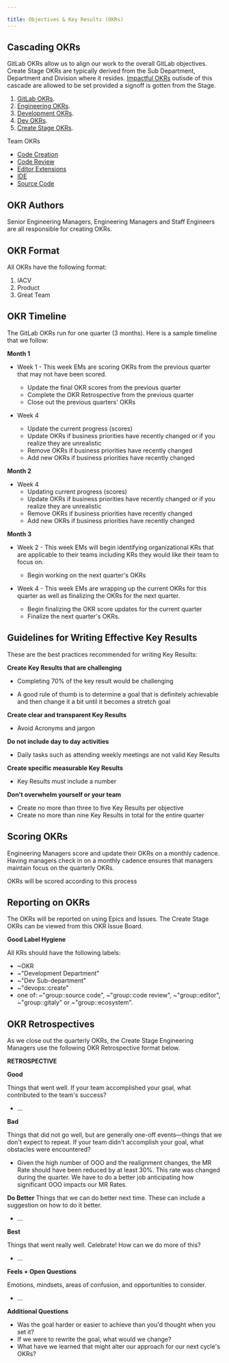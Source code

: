 ```yaml
---

title: Objectives & Key Results (OKRs)
---
```








## Cascading OKRs

GitLab OKRs allow us to align our work to the overall GitLab objectives. Create Stage OKRs are typically derived from the Sub Department, Department and Division where it resides. [Impactful OKRs](https://handbook.gitlab.com/handbook/company/okrs/#fundamentals-of-impactful-okrs) outisde of this cascade are allowed to be set provided a signoff is gotten from the Stage.

1. [GitLab OKRs](/handbook/company/okrs/).
1. [Engineering OKRs](https://gitlab.com/gitlab-com/www-gitlab-com/-/issues?scope=all&utf8=✓&state=opened&label_name[]=OKR&label_name[]=EVP%20of%20Engineering).
1. [Development OKRs](https://gitlab.com/gitlab-com/www-gitlab-com/-/issues?scope=all&utf8=✓&state=opened&label_name[]=OKR&label_name[]=Development%20Department&author_username=clefelhocz1).
1. [Dev OKRs](https://gitlab.com/gitlab-com/www-gitlab-com/-/issues?scope=all&utf8=✓&state=all&label_name[]=OKR&label_name[]=Dev%20Sub-department&author_username=timzallmann).
1. [Create Stage OKRs](https://gitlab.com/gitlab-com/www-gitlab-com/-/issues?scope=all&utf8=✓&state=all&label_name[]=OKR&label_name[]=devops%3A%3Acreate&author_username=dsatcher).

Team OKRs

* [Code Creation](https://gitlab.com/gitlab-com/gitlab-OKRs/-/issues/?sort=updated_desc&state=all&label_name%5B%5D=OKR&label_name%5B%5D=group%3A%3Acode%20creation&first_page_size=100)
* [Code Review](https://gitlab.com/gitlab-com/gitlab-OKRs/-/issues/?sort=updated_desc&state=all&label_name%5B%5D=OKR&label_name%5B%5D=group%3A%3Acode%20review&first_page_size=100)
* [Editor Extensions](https://gitlab.com/gitlab-com/gitlab-OKRs/-/issues/?sort=updated_desc&state=all&label_name%5B%5D=OKR&label_name%5B%5D=group%3A%3Aeditor%20extensions&first_page_size=100)
* [IDE](https://gitlab.com/gitlab-com/gitlab-OKRs/-/issues/?sort=updated_desc&state=all&label_name%5B%5D=OKR&label_name%5B%5D=group%3A%3Aide&first_page_size=100)
* [Source Code](https://gitlab.com/gitlab-com/gitlab-OKRs/-/issues/?sort=updated_desc&state=all&label_name%5B%5D=OKR&label_name%5B%5D=group%3A%3Asource%20code&first_page_size=100)

## OKR Authors

Senior Engineering Managers, Engineering Managers and Staff Engineers are all responsible for creating OKRs.

## OKR Format

All OKRs have the following format:

1. IACV
1. Product
1. Great Team

## OKR Timeline
 The GitLab OKRs run for one quarter (3 months).  Here is a sample timeline that we follow:

**Month 1**

* Week 1 - This week EMs are scoring OKRs from the previous quarter that may not have been scored.
    * Update the final OKR scores from the previous quarter
    * Complete the OKR Retrospective from the previous quarter
    * Close out the previous quarters' OKRs

* Week 4
    * Update the current progress (scores)
    * Update OKRs if business priorities have recently changed or if you realize they are unrealistic 
    * Remove OKRs if business priorities have recently changed
    * Add new OKRs if business priorities have recently changed
    
**Month 2**

* Week 4
    * Updating current progress (scores)
    * Update OKRs if business priorities have recently changed or if you realize they are unrealistic
    * Remove OKRs if business priorities have recently changed
    * Add new OKRs if business priorities have recently changed

**Month 3**
 
* Week 2 - This week EMs will begin identifying organizational KRs that are applicable to their teams including KRs they would like their team to focus on.

    * Begin working on the next quarter's OKRs

* Week 4 - This week EMs are wrapping up the current OKRs for this quarter as well as finalizing the OKRs for the next quarter.

    * Begin finalizing the OKR score updates for the current quarter
    * Finalize the next quarter's OKRs.
    
## Guidelines for Writing Effective Key Results

These are the best practices recommended for writing Key Results:

**Create Key Results that are challenging**

* Completing 70% of the key result would be challenging

* A good rule of thumb is to determine a goal that is definitely achievable and then change it a bit until it becomes a stretch goal

**Create clear and transparent Key Results**

* Avoid Acronyms and jargon

**Do not include day to day activities**

* Daily tasks such as attending weekly meetings are not valid Key Results

**Create specific measurable Key Results**

* Key Results must include a number

**Don't overwhelm yourself or your team**

* Create no more than three to five Key Results per objective
* Create no more than nine Key Results in total for the entire quarter

## Scoring OKRs
Engineering Managers score and update their OKRs on a monthly cadence.  Having managers check in on a monthly cadence ensures that managers maintain focus on the quarterly OKRs. 

OKRs will be scored according to this process

## Reporting on OKRs
The OKRs will be reported on using Epics and Issues.  The Create Stage OKRs can be viewed from this OKR Issue Board.

**Good Label Hygiene**

All KRs should have the following labels:

* ~OKR
* ~"Development Department"
* ~"Dev Sub-department"
* ~"devops::create"
* one of: ~"group::source code", ~"group::code review", ~"group::editor", ~"group::gitaly" or ~"group::ecosystem".

## OKR Retrospectives
As we close out the quarterly OKRs, the Create Stage Engineering Managers use the following OKR Retrospective format below.


**RETROSPECTIVE**

**Good**

Things that went well. If your team accomplished your goal, what contributed to the team's success?

* ...

**Bad**

Things that did not go well, but are generally one-off events—things that we don't expect to repeat. If your team didn't accomplish your goal, what obstacles were encountered?

* Given the high number of OOO and the realignment changes, the MR Rate should have been reduced by at least 30%. This rate was changed during the quarter. We have to do a better job anticipating how significant OOO impacts our MR Rates.

**Do Better**
Things that we can do better next time. These can include a suggestion on how to do it better.

* ...

**Best**

Things that went really well. Celebrate! How can we do more of this?
* ...

**Feels + Open Questions**

Emotions, mindsets, areas of confusion, and opportunities to consider.

* ...

**Additional Questions**

* Was the goal harder or easier to achieve than you'd thought when you set it?
* If we were to rewrite the goal, what would we change?
* What have we learned that might alter our approach for our next cycle's OKRs?











